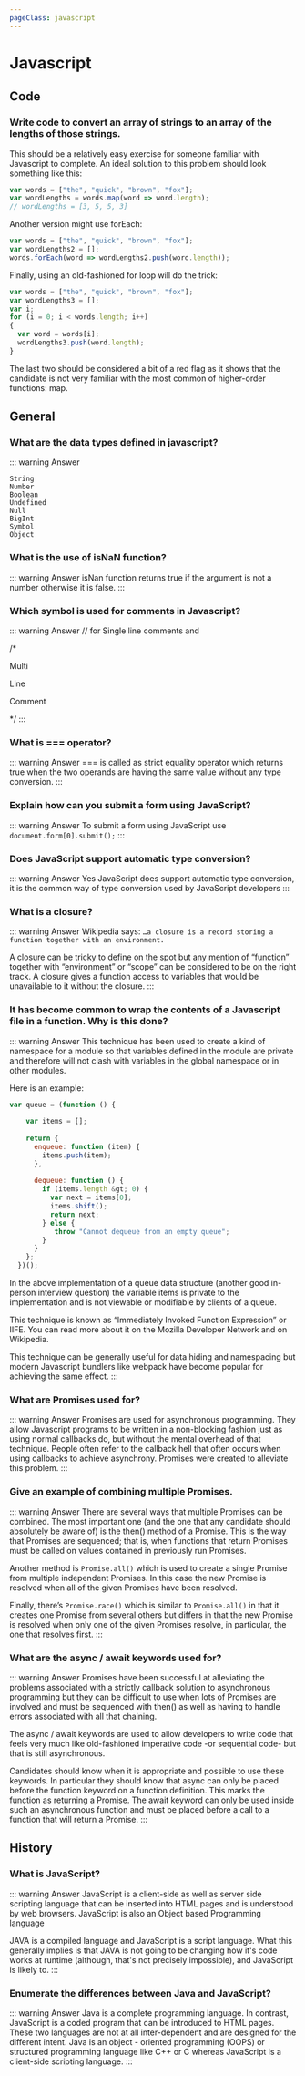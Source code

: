```yaml
---
pageClass: javascript
---
```

# Javascript
## Code
### Write code to convert an array of strings to an array of the lengths of those strings.
This should be a relatively easy exercise for someone familiar with Javascript to complete. An ideal solution to this problem should look something like this:
```javascript
var words = ["the", "quick", "brown", "fox"];
var wordLengths = words.map(word => word.length);
// wordLengths = [3, 5, 5, 3]
```
Another version might use forEach:
```javascript
var words = ["the", "quick", "brown", "fox"];
var wordLengths2 = [];
words.forEach(word => wordLengths2.push(word.length));
```
Finally, using an old-fashioned for loop will do the trick:
```javascript
var words = ["the", "quick", "brown", "fox"];
var wordLengths3 = [];
var i;
for (i = 0; i < words.length; i++)
{ 
  var word = words[i];
  wordLengths3.push(word.length);
}
```
The last two should be considered a bit of a red flag as it shows that the candidate is not very familiar with the most common of higher-order functions: map.

## General

### What are the data types defined in javascript?
::: warning Answer
```text
String
Number
Boolean
Undefined
Null
BigInt
Symbol
Object
```

### What is the use of isNaN function?
::: warning Answer
isNan function returns true if the argument is not a number otherwise it is false.
:::

### Which symbol is used for comments in Javascript?
::: warning Answer
// for Single line comments and

/*

Multi

Line

Comment

*/
:::

### What is === operator?
::: warning Answer
=== is called as strict equality operator which returns true when the two operands are having the same value without any type conversion.
:::

### Explain how can you submit a form using JavaScript?
::: warning Answer
To submit a form using JavaScript use `document.form[0].submit();`
:::

### Does JavaScript support automatic type conversion?
::: warning Answer
Yes JavaScript does support automatic type conversion, it is the common way of type conversion used by JavaScript developers
:::

### What is a closure?
::: warning Answer
Wikipedia says:
`…a closure is a record storing a function together with an environment.`

A closure can be tricky to define on the spot but any mention of “function” together with “environment” or “scope” can be considered to be on the right track. A closure gives a function access to variables that would be unavailable to it without the closure.
:::

### It has become common to wrap the contents of a Javascript file in a function. Why is this done?
::: warning Answer
This technique has been used to create a kind of namespace for a module so that variables defined in the module are private and therefore will not clash with variables in the global namespace or in other modules.

Here is an example:
```javascript
var queue = (function () {
 
    var items = [];
   
    return {
      enqueue: function (item) {
        items.push(item);
      },
   
      dequeue: function () {
        if (items.length &gt; 0) {
          var next = items[0];
          items.shift();
          return next;
        } else {
           throw "Cannot dequeue from an empty queue";
        }
      }
    };
  })();
```
In the above implementation of a queue data structure (another good in-person interview question) the variable items is private to the implementation and is not viewable or modifiable by clients of a queue.

This technique is known as “Immediately Invoked Function Expression” or IIFE. You can read more about it on the Mozilla Developer Network and on Wikipedia.

This technique can be generally useful for data hiding and namespacing but modern Javascript bundlers like webpack have become popular for achieving the same effect.
:::

### What are Promises used for?
::: warning Answer
Promises are used for asynchronous programming. They allow Javascript programs to be written in a non-blocking fashion just as using normal callbacks do, but without the mental overhead of that technique. People often refer to the callback hell that often occurs when using callbacks to achieve asynchrony. Promises were created to alleviate this problem.
:::

### Give an example of combining multiple Promises.
::: warning Answer
There are several ways that multiple Promises can be combined. The most important one (and the one that any candidate should absolutely be aware of) is the then() method of a Promise. This is the way that Promises are sequenced; that is, when functions that return Promises must be called on values contained in previously run Promises.

Another method is `Promise.all()` which is used to create a single Promise from multiple independent Promises. In this case the new Promise is resolved when all of the given Promises have been resolved.

Finally, there’s `Promise.race()` which is similar to `Promise.all()` in that it creates one Promise from several others but differs in that the new Promise is resolved when only one of the given Promises resolve, in particular, the one that resolves first.
:::

### What are the async / await keywords used for?
::: warning Answer
Promises have been successful at alleviating the problems associated with a strictly callback solution to asynchronous programming but they can be difficult to use when lots of Promises are involved and must be sequenced with then() as well as having to handle errors associated with all that chaining.

The async / await keywords are used to allow developers to write code that feels very much like old-fashioned imperative code -or sequential code- but that is still asynchronous.

Candidates should know when it is appropriate and possible to use these keywords. In particular they should know that async can only be placed before the function keyword on a function definition. This marks the function as returning a Promise. The await keyword can only be used inside such an asynchronous function and must be placed before a call to a function that will return a Promise.
:::

## History
### What is JavaScript?
::: warning Answer
JavaScript is a client-side as well as server side scripting language that can be inserted into HTML pages and is understood by web browsers. JavaScript is also an Object based Programming language

JAVA is a compiled language and JavaScript is a script language. What this generally implies is that JAVA is not going to be changing how it's code works at runtime (although, that's not precisely impossible), and JavaScript is likely to.
:::

### Enumerate the differences between Java and JavaScript?
::: warning Answer
Java is a complete programming language. In contrast, JavaScript is a coded program that can be introduced to HTML pages. These two languages are not at all inter-dependent and are designed for the different intent. Java is an object - oriented programming (OOPS) or structured programming language like C++ or C whereas JavaScript is a client-side scripting language.
:::
